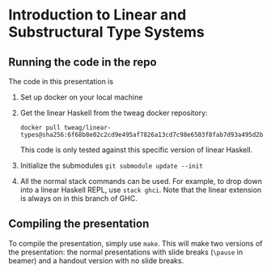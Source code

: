 Introduction to Linear and Substructural Type Systems
=====================================================


Running the code in the repo
----------------------------

The code in this presentation is 

1. Set up docker on your local machine
2. Get the linear Haskell from the tweag docker repository:

    ```
    docker pull tweag/linear-types@sha256:6f68b8e02c2cd9e495af7826a13cd7c98e6503f8fab7d93a495d2b1676e9f336
    ```

   This code is only tested against this specific version of linear Haskell.

3. Initialize the submodules `git submodule update --init`
4. All the normal stack commands can be used. For example, to drop
   down into a linear Haskell REPL, use `stack ghci`. Note that the linear
   extension is always on in this branch of GHC.


Compiling the presentation
--------------------------

To compile the presentation, simply use `make`. This will make two versions
of the presentation: the normal presentations with slide breaks (`\pause` in
beamer) and a handout version with no slide breaks.
